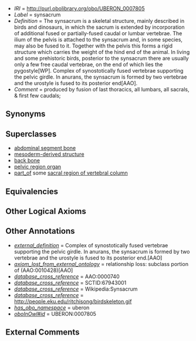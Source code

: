  * *IRI* = http://purl.obolibrary.org/obo/UBERON_0007805
 * *Label* = synsacrum
 * *Definition* = The synsacrum is a skeletal structure, mainly described in birds and dinosaurs, in which the sacrum is extended by incorporation of additional fused or partially-fused caudal or lumbar vertebrae. The ilium of the pelvis is attached to the synsacrum and, in some species, may also be fused to it. Together with the pelvis this forms a rigid structure which carries the weight of the hind end of the animal. In living and some prehistoric birds, posterior to the synsacrum there are usually only a few free caudal vertebrae, on the end of which lies the pygostyle[WP]. Complex of synostotically fused vertebrae supporting the pelvic girdle. In anurans, the synsacrum is formed by two vertebrae and the urostyle is fused to its posterior end[AAO].
 * *Comment* = produced by fusion of last thoracics, all lumbars, all sacrals, & first few caudals;

## Synonyms


## Superclasses

 * [abdominal segment bone](../../UBERON/28/UBERON_0003828.md)
 * [mesoderm-derived structure](../../UBERON/20/UBERON_0004120.md)
 * [back bone](../../UBERON/47/UBERON_0004247.md)
 * [pelvic region organ](../../UBERON/79/UBERON_0005179.md)
 * [part_of](../../BFO/50/BFO_0000050.md) some [sacral region of vertebral column](../../UBERON/75/UBERON_0006075.md)

## Equivalencies


## Other Logical Axioms


## Other Annotations

 * *[external_definition](../../UBPROP/01/UBPROP_0000001.md)* = Complex of synostotically fused vertebrae supporting the pelvic girdle. In anurans, the synsacrum is formed by two vertebrae and the urostyle is fused to its posterior end.[AAO]
 * *[axiom_lost_from_external_ontology](../../UBPROP/02/UBPROP_0000002.md)* = relationship loss: subclass portion of (AAO:0010428)[AAO]
 * *[database_cross_reference](../../ef/oboInOwl#hasDbXref.md)* = AAO:0000740
 * *[database_cross_reference](../../ef/oboInOwl#hasDbXref.md)* = SCTID:67943001
 * *[database_cross_reference](../../ef/oboInOwl#hasDbXref.md)* = Wikipedia:Synsacrum
 * *[database_cross_reference](../../ef/oboInOwl#hasDbXref.md)* = http://people.eku.edu/ritchisong/birdskeleton.gif
 * *[has_obo_namespace](../../ce/oboInOwl#hasOBONamespace.md)* = uberon
 * *[oboInOwl#id](../../id/oboInOwl#id.md)* = UBERON:0007805

## External Comments

